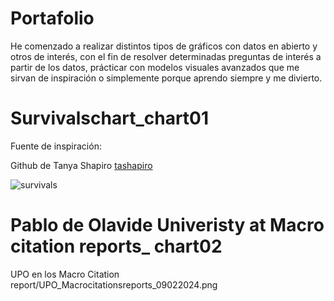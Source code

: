 # Portafolio

He comenzado a realizar distintos tipos de gráficos con datos en abierto y otros de interés, con el fin de resolver determinadas preguntas de interés a partir de los datos, prácticar con modelos visuales avanzados que me sirvan de inspiración o simplemente porque aprendo siempre y me divierto. 

# Survivalschart_chart01

Fuente de inspiración:  

Github de Tanya Shapiro [tashapiro](https://github.com/tashapiro/TidyTuesday/commits?author=tashapiro)

![survivals](https://github.com/Yusnelkis/Survivalschart_Day01/blob/c7fb8d2fc74077349a5fdf95572d59fcfcae5010/Imagenes/survivalists_week01.png)

# Pablo de Olavide Univeristy at Macro citation reports_ chart02

UPO en los Macro Citation  report/UPO_Macrocitationsreports_09022024.png




